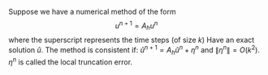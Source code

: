 Suppose we have a numerical method of the form
$$
u^{n+1}=A_hu^{n}
$$
where the superscript represents the time steps (of size $k$)
Have an exact solution $\hat{u}$.
The method is consistent if:
$\hat{u}^{n+1}=A_{h}\hat{u}^n+\eta^n$ and $\lVert \eta^n \rVert=O(k^2)$.
$\eta^n$ is called the local truncation error.
